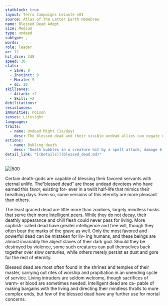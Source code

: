 ```yaml
---
statblock: true
layout: Terra Campaigns Leiaute v01
source: Atlas of the Latter Earth Homebrew
name: Blessed Dead Adept
size: Medium
type: undead
subtype: ,
words: 
role: leader
ac: 12
hit_dice: 3d8
speed: 30 
stats:
  - Save: 8 
  - Instinct: 9
  - Morale: 9
  - dc: 10
skillsaves:
  - Attack: +2
  - Skill: +2
debilitations: 
resistances: 
immunities: Poison
senses: Lifesight
languages: 
traits:
  - name: Undead Might (1x/day)
    desc: The blessed dead and their visible undead allies can negate one instance of damage or control inflicted by Necromantic spells or other anti-undead powers. If the blessed dead is destroyed, this protection ceases for their allies. 2 pt.
actions:
  - name: Bubling death
    desc: "Death bubbles in a creature hit by a spell attack, damage 6 (2d4 + 1)"
detail_link: "[(Details)](blessed_dead.md)"
---
```


![|500](https://i.imgur.com/M1JiWOO.png)

Certain death-gods are capable of blessing their favored servants with eternal unlife. The“blessed dead” are those undead devotees who have earned this favor, existing for- ever in a twilit half-life that mimics their breathing days. Even so, some versions of this eternity are more pleasant than others.

The least graced dead are little more than zombies, largely mindless husks that serve their more intelligent peers. While they do not decay, their deathly appearance and chill flesh could never pass for living. More sophisti- cated dead have greater intelligence and free will, though they often bear the marks of the grave as well. Only the most favored and powerful dead can be mistaken for liv- ing humans, and these beings are almost invariably the abject slaves of their dark god. Should they be destroyed by violence, some such creatures can pull themselves back together over slow centuries, while others merely persist as dust and gore for the rest of eternity.

Blessed dead are most often found in the shrines and temples of their master, carrying out rites of worship and propitiation in an unending cycle of service. Living intruders are seldom welcome, though sacrifices of warm- er blood are sometimes needed. Intelligent dead are ca- pable of making bargains with the living and directing their mindless thralls to more complex ends, but few of the blessed dead have any further use for mortal concerns.
